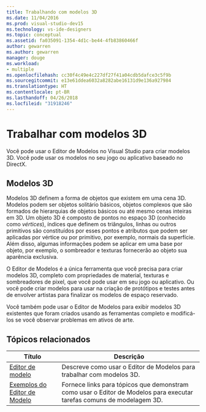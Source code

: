 ```yaml
---
title: Trabalhando com modelos 3D
ms.date: 11/04/2016
ms.prod: visual-studio-dev15
ms.technology: vs-ide-designers
ms.topic: conceptual
ms.assetid: fa035091-1354-4d1c-be44-4fb83860466f
author: gewarren
ms.author: gewarren
manager: douge
ms.workload:
- multiple
ms.openlocfilehash: cc30f4c49e4c227df27f41a04cdb5dafce3c5f9b
ms.sourcegitcommit: e13e61ddea6032a8282abe16131d9e136a927984
ms.translationtype: HT
ms.contentlocale: pt-BR
ms.lasthandoff: 04/26/2018
ms.locfileid: "31918246"
---
```

# <a name="work-with-3d-models"></a>Trabalhar com modelos 3D

Você pode usar o Editor de Modelos no Visual Studio para criar modelos 3D. Você pode usar os modelos no seu jogo ou aplicativo baseado no DirectX.

## <a name="3d-models"></a>Modelos 3D

Modelos 3D definem a forma de objetos que existem em uma cena 3D. Modelos podem ser objetos solitário básicos, objetos complexos que são formados de hierarquias de objetos básicos ou até mesmo cenas inteiras em 3D. Um objeto 3D é composto de pontos no espaço 3D (conhecido como *vértices*), índices que definem os triângulos, linhas ou outros primitivos são constituídos por esses pontos e atributos que podem ser aplicadas por vértice ou por primitivo, por exemplo, normais da superfície. Além disso, algumas informações podem se aplicar em uma base por objeto, por exemplo, o sombreador e texturas fornecerão ao objeto sua aparência exclusiva.

O Editor de Modelos é a única ferramenta que você precisa para criar modelos 3D, completo com propriedades de material, texturas e sombreadores de pixel, que você pode usar em seu jogo ou aplicativo. Ou você pode criar modelos para usar na criação de protótipos e testes antes de envolver artistas para finalizar os modelos de espaço reservado.

Você também pode usar o Editor de Modelos para exibir modelos 3D existentes que foram criados usando as ferramentas completo e modificá-los se você observar problemas em ativos de arte.

## <a name="related-topics"></a>Tópicos relacionados

|Título|Descrição|
|-----------|-----------------|
|[Editor de modelo](../designers/model-editor.md)|Descreve como usar o Editor de Modelos para trabalhar com modelos 3D.|
|[Exemplos do Editor de Modelo](../designers/model-editor-examples.md)|Fornece links para tópicos que demonstram como usar o Editor de Modelos para executar tarefas comuns de modelagem 3D.|